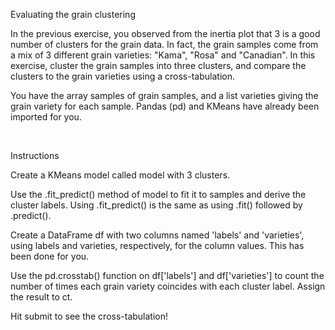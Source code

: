 Evaluating the grain clustering

In the previous exercise, you observed from the inertia plot that 3 is a good number of clusters for the grain data. In fact, the grain samples come from a mix of 3 different grain varieties: "Kama", "Rosa" and "Canadian". In this exercise, cluster the grain samples into three clusters, and compare the clusters to the grain varieties using a cross-tabulation.

You have the array samples of grain samples, and a list varieties giving the grain variety for each sample. Pandas (pd) and KMeans have already been imported for you.

<br>

Instructions

Create a KMeans model called model with 3 clusters.

Use the .fit_predict() method of model to fit it to samples and derive the cluster labels. Using .fit_predict() is the same as using .fit() followed by .predict().

Create a DataFrame df with two columns named 'labels' and 'varieties', using labels and varieties, respectively, for the column values. This has been done for you.

Use the pd.crosstab() function on df['labels'] and df['varieties'] to count the number of times each grain variety coincides with each cluster label. Assign the result to ct.

Hit submit to see the cross-tabulation!
